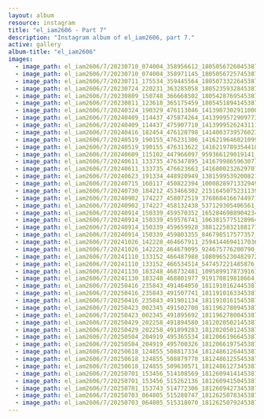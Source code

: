 ```yaml
---
layout: album
resource: instagram
title: "el_iam2606 - Part 7"
description: "Instagram album of el_iam2606, part 7."
active: gallery
album-title: "el_iam2606"
images:
  - image_path: el_iam2606/7/20230710_074004_358956612_18050567260453879_526127580808511253_n.jpg
  - image_path: el_iam2606/7/20230710_074004_358971145_18050567257453879_2056068121899317723_n.jpg
  - image_path: el_iam2606/7/20230711_175534_359445564_18050733226453879_1130167376211802802_n.jpg
  - image_path: el_iam2606/7/20230724_220231_363285058_18052359328453879_1308453195653694436_n.jpg
  - image_path: el_iam2606/7/20230809_150748_366668502_18054287695453879_2262885628267860125_n.jpg
  - image_path: el_iam2606/7/20230811_123618_365175459_18054518941453879_5452875897453832209_n.jpg
  - image_path: el_iam2606/7/20240324_190329_476113046_1413987302911000_257507559917658652_n.jpg
  - image_path: el_iam2606/7/20240409_114437_475874264_1413999572909773_7589565381609986653_n.jpg
  - image_path: el_iam2606/7/20240409_114437_475907710_1413999526243111_1890197586121115437_n.jpg
  - image_path: el_iam2606/7/20240416_182454_476120798_1414003739576023_3126682349378653032_n.jpg
  - image_path: el_iam2606/7/20240519_190155_476231306_1416219646021099_102467908190805594_n.jpg
  - image_path: el_iam2606/7/20240519_190155_476313622_1416219789354418_6823179182463596806_n.jpg
  - image_path: el_iam2606/7/20240609_115102_447966097_959366129019141_8381497841146394331_n.jpg
  - image_path: el_iam2606/7/20240611_133735_476347895_1416799865963077_5619444640830992378_n.jpg
  - image_path: el_iam2606/7/20240611_133735_476623663_1416800232629707_4562210628939274488_n.jpg
  - image_path: el_iam2606/7/20240623_191334_448920949_1381599539200821_5668878046951783679_n.jpg
  - image_path: el_iam2606/7/20240715_160117_450822394_1000828971332949_4256487884329978652_n.jpg
  - image_path: el_iam2606/7/20240730_184212_453466302_2151645075231139_4131106635742685435_n.jpg
  - image_path: el_iam2606/7/20240902_174227_458072519_3768684166744971_3205598519703393169_n.jpg
  - image_path: el_iam2606/7/20240902_174227_458132438_537129305406561_6442698663974033659_n.jpg
  - image_path: el_iam2606/7/20240914_150339_459570352_1652846988904234_7654822843187063446_n.jpg
  - image_path: el_iam2606/7/20240914_150339_459576741_1063815775128964_7084561735486211273_n.jpg
  - image_path: el_iam2606/7/20240914_150339_459659928_3881225832188177_8348163568894152415_n.jpg
  - image_path: el_iam2606/7/20240914_150339_459803355_846798517577357_7387165126512558450_n.jpg
  - image_path: el_iam2606/7/20241026_142228_464667911_2594144694117036_2166626872994759645_n.jpg
  - image_path: el_iam2606/7/20241026_142228_464679095_924675776200790_4921840030144515932_n.jpg
  - image_path: el_iam2606/7/20241110_133152_466487988_1080965230482972_632892850700983496_n.jpg
  - image_path: el_iam2606/7/20241110_133152_466534514_547457221485876_7189846311559987540_n.jpg
  - image_path: el_iam2606/7/20241130_183248_468732481_1095899178739161_7328675511610519555_n.jpg
  - image_path: el_iam2606/7/20241130_183248_468801977_919170819818664_4409283724811182942_n.jpg
  - image_path: el_iam2606/7/20250416_235843_491464050_18119101624453879_3780671614802446823_n.jpg
  - image_path: el_iam2606/7/20250416_235843_491507741_18119101633453879_1000785563467338489_n.jpg
  - image_path: el_iam2606/7/20250416_235843_491901134_18119101615453879_7772260235086227153_n.jpg
  - image_path: el_iam2606/7/20250423_002345_491502700_18119627809453879_6109458829268029964_n.jpg
  - image_path: el_iam2606/7/20250423_002345_491895692_18119627800453879_8004039048363408602_n.jpg
  - image_path: el_iam2606/7/20250429_202258_491894580_18120205021453879_7939404729911261435_n.jpg
  - image_path: el_iam2606/7/20250429_202258_491899283_18120205012453879_7520433312977199368_n.jpg
  - image_path: el_iam2606/7/20250504_204919_495365534_18120661966453879_745605161505155566_n.jpg
  - image_path: el_iam2606/7/20250504_204919_495700326_18120661975453879_7389120131242200141_n.jpg
  - image_path: el_iam2606/7/20250618_124855_508817334_18124861264453879_3101290986869179509_n.jpg
  - image_path: el_iam2606/7/20250618_124855_508879778_18124861255453879_1246804494762851240_n.jpg
  - image_path: el_iam2606/7/20250618_124855_509630571_18124861273453879_7476705619960193462_n.jpg
  - image_path: el_iam2606/7/20250701_153456_514108569_18126094141453879_6832660950096803132_n.jpg
  - image_path: el_iam2606/7/20250701_153456_515262136_18126094150453879_3794232407811318348_n.jpg
  - image_path: el_iam2606/7/20250701_153743_514772306_18126094273453879_3489067230920549263_n.jpg
  - image_path: el_iam2606/7/20250703_064805_515280747_18126250783453879_6650261867770352708_n.jpg
  - image_path: el_iam2606/7/20250703_064805_515318070_18126250792453879_8021678551202880474_n.jpg
---
```

